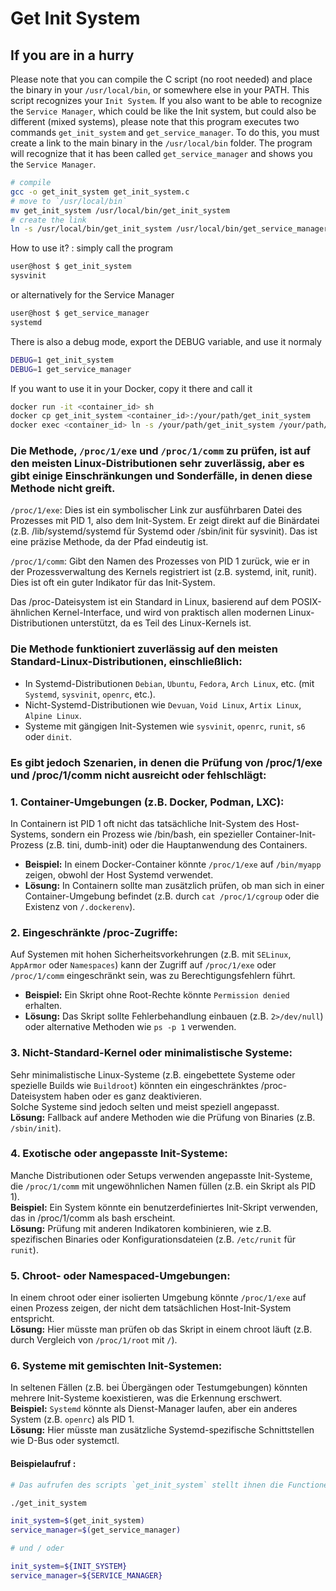 # Get Init System

## If you are in a hurry
Please note that you can compile the C script (no root needed) and place the binary in your `/usr/local/bin`, or somewhere else in your PATH. This script recognizes your `Init System`. If you also want to be able to recognize the `Service Manager`, which could be like the Init system, but could also be different (mixed systems), please note that this program executes two commands `get_init_system` and `get_service_manager`. To do this, you must create a link to the main binary in the `/usr/local/bin` folder. The program will recognize that it has been called `get_service_manager` and shows you the `Service Manager`.

```sh
# compile
gcc -o get_init_system get_init_system.c
# move to `/usr/local/bin`
mv get_init_system /usr/local/bin/get_init_system
# create the link
ln -s /usr/local/bin/get_init_system /usr/local/bin/get_service_manager
```

How to use it? : simply call the program
```sh
user@host $ get_init_system
sysvinit
```

or alternatively for the Service Manager
```sh
user@host $ get_service_manager
systemd
```

There is also a debug mode, export the DEBUG variable, and use it normaly
```sh
DEBUG=1 get_init_system
DEBUG=1 get_service_manager
```

If you want to use it in your Docker, copy it there and call it
```sh
docker run -it <container_id> sh
docker cp get_init_system <container_id>:/your/path/get_init_system
docker exec <container_id> ln -s /your/path/get_init_system /your/path/get_service_manager
```



### Die Methode, `/proc/1/exe` und `/proc/1/comm` zu prüfen, ist auf den meisten Linux-Distributionen sehr zuverlässig, aber es gibt einige Einschränkungen und Sonderfälle, in denen diese Methode nicht greift.

`/proc/1/exe`: Dies ist ein symbolischer Link zur ausführbaren Datei des Prozesses mit PID 1, also dem Init-System. Er zeigt direkt auf die Binärdatei (z.B. /lib/systemd/systemd für Systemd oder /sbin/init für sysvinit). Das ist eine präzise Methode, da der Pfad eindeutig ist.

`/proc/1/comm`: Gibt den Namen des Prozesses von PID 1 zurück, wie er in der Prozessverwaltung des Kernels registriert ist (z.B. systemd, init, runit). Dies ist oft ein guter Indikator für das Init-System.

Das /proc-Dateisystem ist ein Standard in Linux, basierend auf dem POSIX-ähnlichen Kernel-Interface, und wird von praktisch allen modernen Linux-Distributionen unterstützt, da es Teil des Linux-Kernels ist.

### Die Methode funktioniert zuverlässig auf den meisten Standard-Linux-Distributionen, einschließlich:

- In Systemd-Distributionen `Debian`, `Ubuntu`, `Fedora`, `Arch Linux`, etc. (mit `Systemd`, `sysvinit`, `openrc`, etc.).
- Nicht-Systemd-Distributionen wie `Devuan`, `Void Linux`, `Artix Linux`, `Alpine Linux`.
- Systeme mit gängigen Init-Systemen wie `sysvinit`, `openrc`, `runit`, `s6` oder `dinit`.

### Es gibt jedoch Szenarien, in denen die Prüfung von /proc/1/exe und /proc/1/comm nicht ausreicht oder fehlschlägt:

### 1. Container-Umgebungen (z.B. Docker, Podman, LXC):  
In Containern ist PID 1 oft nicht das tatsächliche Init-System des Host-Systems, sondern ein Prozess wie /bin/bash, ein spezieller Container-Init-Prozess (z.B. tini, dumb-init) oder die Hauptanwendung des Containers.  
- **Beispiel:** In einem Docker-Container könnte `/proc/1/exe` auf `/bin/myapp` zeigen, obwohl der Host Systemd verwendet.  
- **Lösung:** In Containern sollte man zusätzlich prüfen, ob man sich in einer Container-Umgebung befindet (z.B. durch `cat /proc/1/cgroup` oder die Existenz von `/.dockerenv`).

### 2. Eingeschränkte /proc-Zugriffe:  
Auf Systemen mit hohen Sicherheitsvorkehrungen (z.B. mit `SELinux`, `AppArmor` oder `Namespaces`) kann der Zugriff auf `/proc/1/exe` oder `/proc/1/comm` eingeschränkt sein, was zu Berechtigungsfehlern führt.  
- **Beispiel:** Ein Skript ohne Root-Rechte könnte `Permission denied` erhalten.  
- **Lösung:** Das Skript sollte Fehlerbehandlung einbauen (z.B. `2>/dev/null`) oder alternative Methoden wie `ps -p 1` verwenden.

### 3. Nicht-Standard-Kernel oder minimalistische Systeme:  
Sehr minimalistische Linux-Systeme (z.B. eingebettete Systeme oder spezielle Builds wie `Buildroot`) könnten ein eingeschränktes /proc-Dateisystem haben oder es ganz deaktivieren.  
Solche Systeme sind jedoch selten und meist speziell angepasst.  
**Lösung:** Fallback auf andere Methoden wie die Prüfung von Binaries (z.B. `/sbin/init`).

### 4.  Exotische oder angepasste Init-Systeme:  
Manche Distributionen oder Setups verwenden angepasste Init-Systeme, die `/proc/1/comm` mit ungewöhnlichen Namen füllen (z.B. ein Skript als PID 1).  
**Beispiel:** Ein System könnte ein benutzerdefiniertes Init-Skript verwenden, das in /proc/1/comm als bash erscheint.  
**Lösung:** Prüfung mit anderen Indikatoren kombinieren, wie z.B. spezifischen Binaries oder Konfigurationsdateien (z.B. `/etc/runit` für `runit`).

### 5. Chroot- oder Namespaced-Umgebungen:  
In einem chroot oder einer isolierten Umgebung könnte `/proc/1/exe` auf einen Prozess zeigen, der nicht dem tatsächlichen Host-Init-System entspricht.  
**Lösung:** Hier müsste man prüfen ob das Skript in einem chroot läuft (z.B. durch Vergleich von `/proc/1/root` mit `/`).

### 6. Systeme mit gemischten Init-Systemen:  
In seltenen Fällen (z.B. bei Übergängen oder Testumgebungen) könnten mehrere Init-Systeme koexistieren, was die Erkennung erschwert.  
**Beispiel:** `Systemd` könnte als Dienst-Manager laufen, aber ein anderes System (z.B. `openrc`) als PID 1.  
**Lösung:** Hier müsste man zusätzliche Systemd-spezifische Schnittstellen wie D-Bus oder systemctl.  

#### Beispielaufruf :
```sh
# Das aufrufen des scripts `get_init_system` stellt ihnen die Functionen `get_init_system` und `get_service_manager` und zusätzlich die Konstanten `INIT_SYSTEM` und `SERVICE_MANAGER` zur Verfügung

./get_init_system

init_system=$(get_init_system)
service_manager=$(get_service_manager)

# und / oder

init_system=${INIT_SYSTEM}
service_manager=${SERVICE_MANAGER}
```